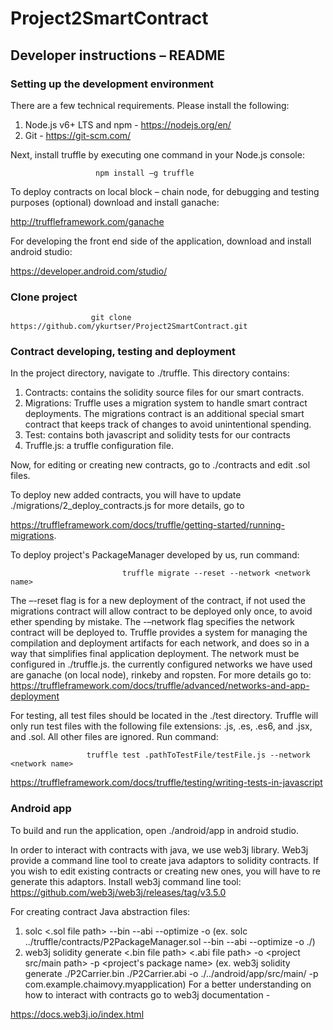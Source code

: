 # Project2SmartContract


##	Developer instructions – README

### Setting up the development environment
There are a few technical requirements. Please install the following:
1)	Node.js v6+ LTS and npm  - https://nodejs.org/en/
2)	Git - https://git-scm.com/

Next, install truffle by executing one command in your Node.js console:
                       
                       npm install –g truffle
                       
To deploy contracts on local block – chain node, for debugging and testing purposes (optional) download and install ganache:
                    
http://truffleframework.com/ganache
                    
For developing the front end side of the application, download and install android studio:

https://developer.android.com/studio/

### Clone project

                      git clone https://github.com/ykurtser/Project2SmartContract.git

### Contract developing, testing and deployment 
In the project directory, navigate to ./truffle. This directory contains:
1)	Contracts:  contains the solidity source files for our smart contracts.
2)	Migrations: Truffle uses a migration system to handle smart contract deployments. The migrations contract is an additional special smart contract that keeps track of changes to avoid unintentional spending.
3)	Test: contains both javascript and solidity tests for our contracts
4)	Truffle.js: a truffle configuration file.

Now, for editing or creating new contracts, go to ./contracts and edit .sol files.

To deploy new added contracts, you will have to update ./migrations/2_deploy_contracts.js for more details, go to 

https://truffleframework.com/docs/truffle/getting-started/running-migrations.


To deploy project's PackageManager developed by us, run command:

                             
                             truffle migrate --reset --network <network name> 

The –-reset flag is for a new deployment of the contract, if not used the migrations contract will allow contract to be deployed only once, to avoid ether spending by mistake.
The -–network flag specifies the network contract will be deployed to. Truffle provides a system for managing the compilation and deployment artifacts for each network, and does so in a way that simplifies final application deployment. The network must be configured in ./truffle.js.  the currently configured networks we have used are ganache (on local node), rinkeby and ropsten. For more details go to: https://truffleframework.com/docs/truffle/advanced/networks-and-app-deployment

For testing, all test files should be located in the ./test directory. Truffle will only run test files with the following file extensions: .js, .es, .es6, and .jsx, and .sol. All other files are ignored. Run command:

                     truffle test .pathToTestFile/testFile.js --network  <network name>
 
https://truffleframework.com/docs/truffle/testing/writing-tests-in-javascript
### Android app
To build and run the application, open ./android/app in android studio.

In order to interact with contracts with java, we use web3j library. Web3j provide a command line tool to create java adaptors to solidity contracts. If you wish to edit existing contracts or creating new ones, you will have to re generate this adaptors.
Install web3j command line tool:
 https://github.com/web3j/web3j/releases/tag/v3.5.0

For creating contract Java abstraction files:
1.	solc <.sol file path> --bin --abi --optimize -o (ex. solc ../truffle/contracts/P2PackageManager.sol --bin --abi --optimize -o ./)
2.	web3j solidity generate <.bin file path> <.abi file path> -o <project src/main path> -p <project's package name> (ex. web3j solidity generate ./P2Carrier.bin ./P2Carrier.abi -o ./../android/app/src/main/ -p com.example.chaimovy.myapplication)
For a better understanding on how to interact with contracts go to web3j documentation -

https://docs.web3j.io/index.html







